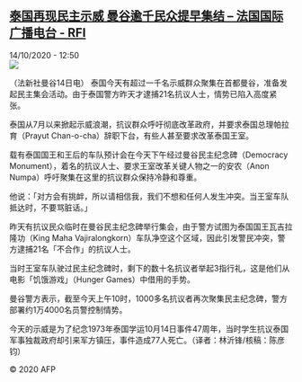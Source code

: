 <!--1602676557000-->
[泰国再现民主示威 曼谷逾千民众提早集结 – 法国国际广播电台 - RFI](http://www.rfi.fr//cn/contenu/20201014-%E6%B3%B0%E5%9B%BD%E5%86%8D%E7%8E%B0%E6%B0%91%E4%B8%BB%E7%A4%BA%E5%A8%81-%E6%9B%BC%E8%B0%B7%E9%80%BE%E5%8D%83%E6%B0%91%E4%BC%97%E6%8F%90%E6%97%A9%E9%9B%86%E7%BB%93)
------

<div>14/10/2020 - 12:50</div><img src="https://s.rfi.fr/media/display/af763b4c-0e0c-11eb-af19-005056a98db9/w:310/p:16x9/int0012b.201014185003.jpg"><div class="t-content__body u-clearfix"><p>（法新社曼谷14日电）    泰国今天有超过一千名示威群众聚集在首都曼谷，准备发起民主集会活动。由于泰国警方昨天才逮捕21名抗议人士，情势已陷入高度紧张。</p><p>    泰国从7月以来掀起示威浪潮，抗议群众呼吁彻底改革政府，并要求泰国总理帕拉育（Prayut Chan-o-cha）辞职下台，有些人甚至要求改革泰国王室。</p><p>    载有泰国国王和王后的车队预计会在今天下午经过曼谷民主纪念碑（Democracy Monument），着名的抗议人士、要求王室改革关键人物之一的安农（Anon Numpa）呼吁聚集在这里的抗议群众保持冷静和尊重。</p><p>    他说：「对方会有挑衅，所以请相信我，我们不想和任何人发生冲突。当王室车队抵达时，不要骂脏话。」</p><p>    昨天有抗议民众临时在曼谷民主纪念碑举行集会，由于警方试图为泰国国王瓦吉拉隆功（King Maha Vajiralongkorn）车队净空这个区域，因此引发警民冲突，警方逮捕21名「不合作」的抗议人士。</p><p>    当时王室车队驶过民主纪念碑时，剩下的数十名抗议者举起3指行礼，这是他们从电影「饥饿游戏」（Hunger Games）中借用的手势。</p><p>    曼谷警方表示，截至今天上午10时，1000多名抗议者再次聚集民主纪念碑，警方部署约1万4000名员警控制情势。</p><p>    今天的示威是为了纪念1973年泰国学运10月14日事件47周年，当时学生抗议泰国军事独裁政府却引来军方镇压，事件造成77人死亡。（译者：林沂锋/核稿：陈彦钧）</p><p class="t-copyright">© 2020 AFP</p>        </div>
